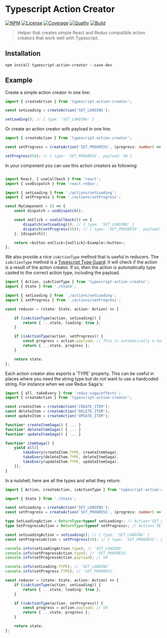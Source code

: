 # Typescript Action Creator

[![NPM][npm-image]][npm-url]
[![License][license-image]][license-url]
[![Coverage][coverage-image]][coverage-url]
[![Quality][quality-image]][quality-url]
[![Build][build-image]][build-url]

> Helper that creates simple React and Redux compatible action creators that work well with Typescript.

## Installation

```
npm install typescript-action-creator --save-dev
```

## Example

Create a simple action creator in one line:

```typescript
import { createAction } from 'typescript-action-creator';

const setLoading = createAction('SET_LOADING');

setLoading(); // { type: 'SET_LOADING' }

```

Or create an action creator with payload in one line:

```typescript
import { createAction } from 'typescript-action-creator';

const setProgress = createAction('SET_PROGRESS', (progress: number) => progress);

setProgress(50); // { type: 'SET_PROGRESS', payload: 50 }
```

In your component you can use this action creators as following:

```typescript jsx

import React, { useCallback } from 'react';
import { useDispatch } from 'react-redux';

import { setLoading } from './actions/setLoading';
import { setProgress } from './actions/setProgress';

const MyComponent = () => {
    const dispatch = useDispatch();

    const onClick = useCallback(() => {
        dispatch(setLoading()); // { type: 'SET_LOADING' }
        dispatch(setProgress(50)); // { type: 'SET_PROGRESS', payload: 50 }
    }, [dispatch]);

    return <button onClick={onClick}>Example</button>;
};
```

We also provide a nice `isActionType` method that is useful in reducers. The `isActionType` method is a
[Typescript Type Guard](https://basarat.gitbook.io/typescript/type-system/typeguard): It will check if the
action is a result of the action creator. If so, then the action is automatically type casted to the correct
action type, including the payload.

```typescript jsx
import { Action, isActionType } from 'typescript-action-creator';
import { State } from './State';

import { setLoading } from './actions/setLoading';
import { setProgress } from './actions/setProgress';

const reducer = (state: State, action: Action) => {

    if (isActionType(action, setLoading)) {
        return { ...state, loading: true };
    }

    if (isActionType(action, setProgress)) {
        const progress = action.payload; // This is automatically a number!
        return { ...state, progress };
    }

    return state;
};
```

Each action creator also exports a 'TYPE' property. This can be useful in places where you need
the string type but do not want to use a hardcoded string. For instance when we use Redux Saga's:

```typescript
import { all, takeEvery } from 'redux-saga/effects';
import { createAction } from 'typescript-action-creator';

const createItem = createAction('CREATE_ITEM');
const deleteItem = createAction('DELETE_ITEM');
const updateItem = createAction('UPDATE_ITEM');

function* createItemSaga() { ... }
function* deleteItemSaga() { ... }
function* updateItemSaga() { ... }

function* itemSaga() {
    yield all([
        takeEvery(createItem.TYPE, createItemSaga),
        takeEvery(deleteItem.TYPE, deleteItemSaga),
        takeEvery(updateItem.TYPE, updateItemSaga),
    ]);
}
```

In a nutshell, here are all the types and what they return:

```typescript
import { Action, createAction, isActionType } from 'typescript-action-creator';

import { State } from './State';

const setLoading = createAction('SET_LOADING');
const setProgress = createAction('SET_PROGRESS', (progress: number) => progress);

type SetLoadingAction = ReturnType<typeof setLoading>; // Action<'SET_LOADING'>
type SetProgressAction = ReturnType<typeof setProgress>; // Action<'SET_PROGRESS', number>

const setLoadingAction = setLoading(); // { type: 'SET_LOADING' }
const setProgressAction = setProgress(50); // { type: 'SET_PROGRESS', payload: 50 }

console.info(setLoadingAction.type); // 'SET_LOADING'
console.info(setProgressAction.type); // 'SET_PROGRESS'
console.info(setProgressAction.payload); // 50

console.info(setLoading.TYPE); // 'SET_LOADING'
console.info(setProgress.TYPE); // 'SET_PROGRESS'

const reducer = (state: State, action: Action) => {
    if (isActionType(action, setLoading)) {
        return { ...state, loading: true };
    }

    if (isActionType(action, setProgress)) {
        const progress = action.payload; // 50
        return { ...state, progress };
    }

    return state;
};

```

[npm-url]: https://npmjs.org/package/typescript-action-creator
[npm-image]: https://img.shields.io/npm/v/typescript-action-creator.svg
[license-url]: LICENSE
[license-image]: http://img.shields.io/npm/l/typescript-action-creator.svg
[coverage-url]: https://codecov.io/gh/ferdikoomen/typescript-action-creator
[coverage-image]: https://img.shields.io/codecov/c/github/ferdikoomen/typescript-action-creator.svg
[quality-url]: https://lgtm.com/projects/g/ferdikoomen/typescript-action-creator
[quality-image]: https://img.shields.io/lgtm/grade/javascript/g/ferdikoomen/typescript-action-creator.svg
[build-url]: https://circleci.com/gh/ferdikoomen/typescript-action-creator/tree/master
[build-image]: https://circleci.com/gh/ferdikoomen/typescript-action-creator/tree/master.svg?style=svg
